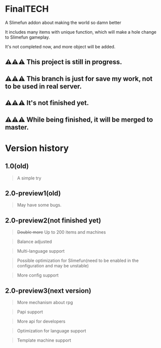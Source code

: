 
FinalTECH
=

A Slimefun addon about making the world so damn better


It includes many items with unique function, which will make a hole change to Slimefun gameplay.

It's not completed now, and more object will be added.

⚠⚠⚠ This project is still in progress.
-
⚠⚠⚠ This branch is just for save my work, not to be used in real server.
-
⚠⚠⚠ It's not finished yet.
-
⚠⚠⚠ While being finished, it will be merged to master.
-

Version history
=

1.0(old)
-
> A simple try

2.0-preview1(old)
-
> May have some bugs.

2.0-preview2(not finished yet)
-
> ~~Double more~~ Up to 200 items and machines

> Balance adjusted

> Multi-language support

> Possible optimization for Slimefun(need to be enabled in the configuration and may be unstable)

> More config support

2.0-preview3(next version)
-
> More mechanism about rpg

> Papi support

> More api for developers

> Optimization for language support 

> Template machine support
